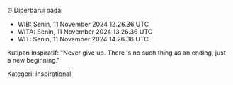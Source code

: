 ⏰ Diperbarui pada:
- WIB: Senin, 11 November 2024 12.26.36 UTC
- WITA: Senin, 11 November 2024 13.26.36 UTC
- WIT: Senin, 11 November 2024 14.26.36 UTC

Kutipan Inspiratif:
"Never give up. There is no such thing as an ending, just a new beginning."


Kategori: inspirational


